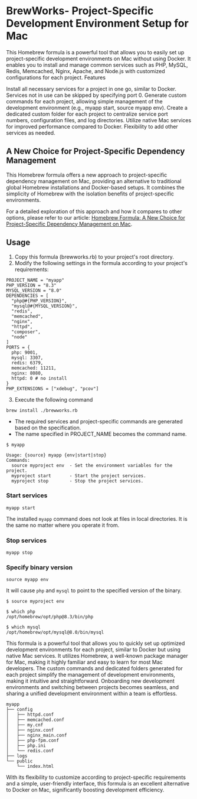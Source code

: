 # BrewWorks- Project-Specific Development Environment Setup for Mac

This Homebrew formula is a powerful tool that allows you to easily set up project-specific development environments on Mac without using Docker. It enables you to install and manage common services such as PHP, MySQL, Redis, Memcached, Nginx, Apache, and Node.js with customized configurations for each project.
Features

Install all necessary services for a project in one go, similar to Docker. Services not in use can be skipped by specifying port 0.
Generate custom commands for each project, allowing simple management of the development environment (e.g., myapp start, source myapp env).
Create a dedicated custom folder for each project to centralize service port numbers, configuration files, and log directories.
Utilize native Mac services for improved performance compared to Docker.
Flexibility to add other services as needed.

## A New Choice for Project-Specific Dependency Management

This Homebrew formula offers a new approach to project-specific dependency management on Mac, providing an alternative to traditional global Homebrew installations and Docker-based setups. It combines the simplicity of Homebrew with the isolation benefits of project-specific environments.

For a detailed exploration of this approach and how it compares to other options, please refer to our article: [Homebrew Formula: A New Choice for Project-Specific Dependency Management on Mac](link-to-the-article).

## Usage

1. Copy this formula (brewworks.rb) to your project's root directory.
1. Modify the following settings in the formula according to your project's requirements:

```
PROJECT_NAME = "myapp"
PHP_VERSION = "8.3"
MYSQL_VERSION = "8.0"
DEPENDENCIES = [
  "php@#{PHP_VERSION}",
  "mysql@#{MYSQL_VERSION}",
  "redis",
  "memcached",
  "nginx",
  "httpd",
  "composer",
  "node"
]
PORTS = {
  php: 9001,
  mysql: 3307,
  redis: 6379,
  memcached: 11211,
  nginx: 8080,
  httpd: 0 # no install
}
PHP_EXTENSIONS = ["xdebug", "pcov"]
```
3. Execute the following command

```shell
brew install ./brewworks.rb
```

- The required services and project-specific commands are generated based on the specification.
- The name specified in PROJECT_NAME becomes the command name.

```shell
$ myapp

Usage: {source} myapp {env|start|stop}
Commands:
  source myproject env  - Set the environment variables for the project.
  myproject start       - Start the project services.
  myproject stop        - Stop the project services.
```

### Start services

```shell
myapp start
```

The installed `myapp` command does not look at files in local directories. It is the same no matter where you operate it from.

### Stop services

```shell
myapp stop
```

### Specify binary version

```shell
source myapp env
```
It will cause `php` and `mysql` to point to the specified version of the binary.

```shell
$ source myproject env

$ which php
/opt/homebrew/opt/php@8.3/bin/php

$ which mysql
/opt/homebrew/opt/mysql@8.0/bin/mysql
```

This formula is a powerful tool that allows you to quickly set up optimized development environments for each project, similar to Docker but using native Mac services. It utilizes Homebrew, a well-known package manager for Mac, making it highly familiar and easy to learn for most Mac developers.
The custom commands and dedicated folders generated for each project simplify the management of development environments, making it intuitive and straightforward. Onboarding new development environments and switching between projects becomes seamless, and sharing a unified development environment within a team is effortless.

```shell
myapp
├── config
│   ├── httpd.conf
│   ├── memcached.conf
│   ├── my.cnf
│   ├── nginx.conf
│   ├── nginx_main.conf
│   ├── php-fpm.conf
│   ├── php.ini
│   └── redis.conf
├── logs
└── public
    └── index.html

```

With its flexibility to customize according to project-specific requirements and a simple, user-friendly interface, this formula is an excellent alternative to Docker on Mac, significantly boosting development efficiency.